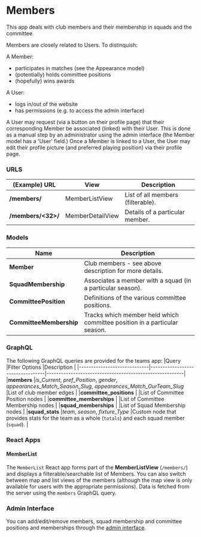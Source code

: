 # Members

This app deals with club members and their membership in squads and the committee.

Members are closely related to Users. To distinquish:

A Member:
- participates in matches (see the Appearance model)
- (potentially) holds committee positions
- (hopefully) wins awards

A User:
- logs in/out of the website
- has permissions (e.g. to access the admin interface)

A User may request (via a button on their profile page) that their corresponding Member be associated (linked) with their User. This is done as a manual step by an administrator using the admin interface (the Member model has a 'User' field.) Once a Member is linked to a User, the User may edit their profile picture (and preferred playing position) via their profile page.

### URLS

|(Example) URL                 |View             |Description                                              |
|------------------------------|-----------------|---------------------------------------------------------|
|**/members/**                 |MemberListView   |List of all members (filterable).                        |
|**/members/<32>/**            |MemberDetailView |Details of a particular member.                          |

### Models

|Name                    |Description                                                                    |
|------------------------|-------------------------------------------------------------------------------|
|**Member**              |Club members - see above description for more details.                         |
|**SquadMembership**     |Associates a member with a squad (in a particular season).                     |
|**CommitteePosition**   |Definitions of the various committee positions.                                |
|**CommitteeMembership** |Tracks which member held which committee position in a particular season.      |

### GraphQL

The following GraphQL queries are provided for the teams app:
|Query                        |Filter Options                    |Description                                              |
|-----------------------------|----------------------------------|---------------------------------------------------------|
|**members**                  |_is\_Current_, _pref\_Position_, _gender_, _appearances\_Match\_Season\_Slug_, _appearances\_Match\_OurTeam\_Slug_    |List of club member edges |
|**committee_positions**      |                                  |List of Committee Position nodes                         |
|**committee_memberships**    |                                  |List of Committee Membership nodes                       |
|**squad_memberships**        |                                  |List of Squad Membership nodes                           |
|**squad\_stats**             |_team_, _season_, _fixture\_Type_ |Custom node that provides stats for the team as a whole (```totals```) and each squad member (```squad```).   |

### React Apps

#### MemberList

The ```MemberList``` React app forms part of the **MemberListView** (```/members/```) and displays a filterable/searchable list of Members. You can also switch between map and list views of the members (although the map view is only available for users with the appropriate permissions). Data is fetched from the server using the ```members``` GraphQL query.

### Admin Interface

You can add/edit/remove members, squad membership and committee positions and memberships through the [admin interface](//www.cambridgesouthhockeyclub.co.uk/admin/members/).